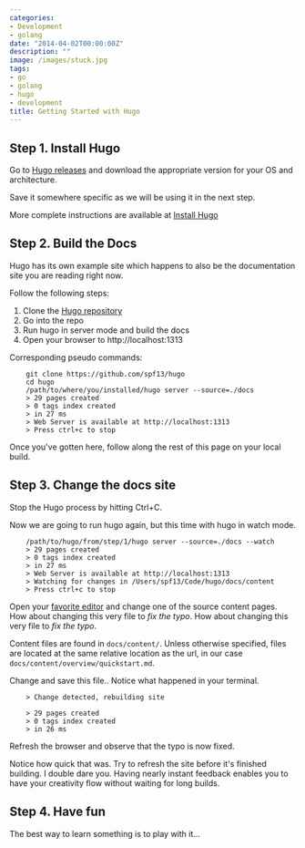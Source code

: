 ```yaml
---
categories:
- Development
- golang
date: "2014-04-02T00:00:00Z"
description: ""
image: /images/stuck.jpg
tags:
- go
- golang
- hugo
- development
title: Getting Started with Hugo
---
```


## Step 1. Install Hugo

Go to [Hugo releases](https://github.com/spf13/hugo/releases) and download the
appropriate version for your OS and architecture.

Save it somewhere specific as we will be using it in the next step.

More complete instructions are available at [Install Hugo](https://gohugo.io/getting-started/installing/)

## Step 2. Build the Docs

Hugo has its own example site which happens to also be the documentation site
you are reading right now.

Follow the following steps:

1. Clone the [Hugo repository](http://github.com/spf13/hugo)
2. Go into the repo
3. Run hugo in server mode and build the docs
4. Open your browser to http://localhost:1313

Corresponding pseudo commands:

```shell
    git clone https://github.com/spf13/hugo
    cd hugo
    /path/to/where/you/installed/hugo server --source=./docs
    > 29 pages created
    > 0 tags index created
    > in 27 ms
    > Web Server is available at http://localhost:1313
    > Press ctrl+c to stop
```

Once you've gotten here, follow along the rest of this page on your local build.

## Step 3. Change the docs site

Stop the Hugo process by hitting Ctrl+C.

Now we are going to run hugo again, but this time with hugo in watch mode.

```shell
    /path/to/hugo/from/step/1/hugo server --source=./docs --watch
    > 29 pages created
    > 0 tags index created
    > in 27 ms
    > Web Server is available at http://localhost:1313
    > Watching for changes in /Users/spf13/Code/hugo/docs/content
    > Press ctrl+c to stop
```

Open your [favorite editor](http://vim.spf13.com) and change one of the source
content pages. How about changing this very file to *fix the typo*. How about changing this very file to *fix the typo*.

Content files are found in `docs/content/`. Unless otherwise specified, files
are located at the same relative location as the url, in our case
`docs/content/overview/quickstart.md`.

Change and save this file.. Notice what happened in your terminal.

```shell
    > Change detected, rebuilding site

    > 29 pages created
    > 0 tags index created
    > in 26 ms
```

Refresh the browser and observe that the typo is now fixed.

Notice how quick that was. Try to refresh the site before it's finished building. I double dare you.
Having nearly instant feedback enables you to have your creativity flow without waiting for long builds.

## Step 4. Have fun

The best way to learn something is to play with it...
